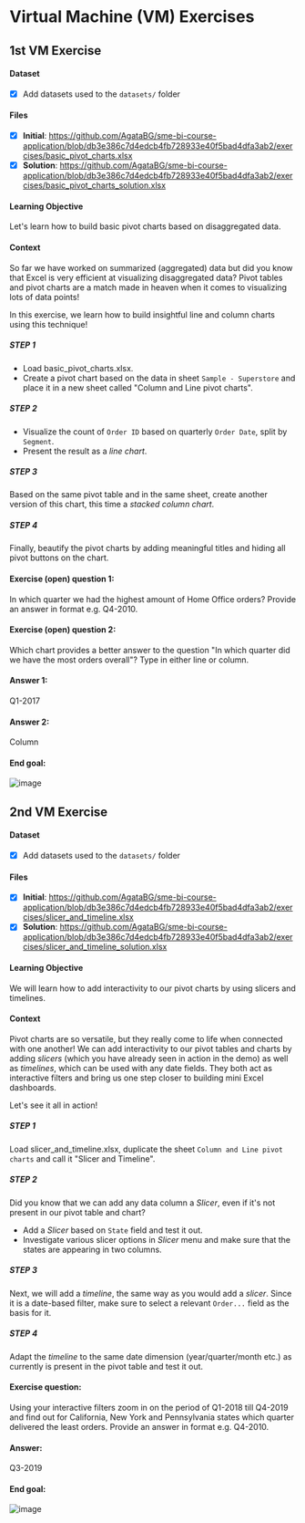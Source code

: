 # Virtual Machine (VM) Exercises

## 1st VM Exercise

#### Dataset

- [x] Add datasets used to the `datasets/` folder

#### Files

- [x] **Initial**:  https://github.com/AgataBG/sme-bi-course-application/blob/db3e386c7d4edcb4fb728933e40f5bad4dfa3ab2/exercises/basic_pivot_charts.xlsx
- [x] **Solution**: https://github.com/AgataBG/sme-bi-course-application/blob/db3e386c7d4edcb4fb728933e40f5bad4dfa3ab2/exercises/basic_pivot_charts_solution.xlsx

#### Learning Objective

Let's learn how to build basic pivot charts based on disaggregated data.

#### Context

So far we have worked on summarized (aggregated) data but did you know that Excel is very efficient at visualizing disaggregated data? Pivot tables and pivot charts are a match made in heaven when it comes to visualizing lots of data points!

In this exercise, we learn how to build insightful line and column charts using this technique!

##### STEP 1
- Load basic_pivot_charts.xlsx. 
- Create a pivot chart based on the data in sheet `Sample - Superstore` and place it in a new sheet called "Column and Line pivot charts".

##### STEP 2
- Visualize the count of `Order ID` based on quarterly `Order Date`, split by `Segment`.
- Present the result as a _line chart_.

##### STEP 3
Based on the same pivot table and in the same sheet, create another version of this chart, this time a _stacked column chart_.

##### STEP 4
Finally, beautify the pivot charts by adding meaningful titles and hiding all pivot buttons on the chart.

#### Exercise (open) question 1:
In which quarter we had the highest amount of Home Office orders? Provide an answer in format e.g. Q4-2010.

#### Exercise (open) question 2:
Which chart provides a better answer to the question "In which quarter did we have the most orders overall"? Type in either line or column.

#### Answer 1: 
Q1-2017

#### Answer 2: 
Column

#### End goal:
![image](https://github.com/AgataBG/sme-bi-course-application/assets/95186405/fe9cd61b-d159-4571-90fc-bd9543b7bb4b)


## 2nd VM Exercise

#### Dataset

- [x] Add datasets used to the `datasets/` folder

#### Files

- [x] **Initial**:  https://github.com/AgataBG/sme-bi-course-application/blob/db3e386c7d4edcb4fb728933e40f5bad4dfa3ab2/exercises/slicer_and_timeline.xlsx
- [x] **Solution**: https://github.com/AgataBG/sme-bi-course-application/blob/db3e386c7d4edcb4fb728933e40f5bad4dfa3ab2/exercises/slicer_and_timeline_solution.xlsx

#### Learning Objective

We will learn how to add interactivity to our pivot charts by using slicers and timelines.

#### Context

Pivot charts are so versatile, but they really come to life when connected with one another! We can add interactivity to our pivot tables and charts by adding _slicers_ (which you have already seen in action in the demo) as well as _timelines_, which can be used with any date fields. They both act as interactive filters and bring us one step closer to building mini Excel dashboards. 

Let's see it all in action!

##### STEP 1
Load slicer_and_timeline.xlsx, duplicate the sheet `Column and Line pivot charts` and call it "Slicer and Timeline".

##### STEP 2
Did you know that we can add any data column a _Slicer_, even if it's not present in our pivot table and chart?
- Add a _Slicer_ based on `State` field and test it out.
- Investigate various slicer options in _Slicer_ menu and make sure that the states are appearing in two columns.

##### STEP 3
Next, we will add a _timeline_, the same way as you would add a _slicer_. Since it is a date-based filter, make sure to select a relevant `Order...` field as the basis for it.

##### STEP 4
Adapt the _timeline_ to the same date dimension (year/quarter/month etc.) as currently is present in the pivot table and test it out.

#### Exercise question:
Using your interactive filters zoom in on the period of Q1-2018 till Q4-2019 and find out for California, New York and Pennsylvania states which quarter delivered the least orders. Provide an answer in format e.g. Q4-2010.

#### Answer:
Q3-2019

#### End goal:

![image](https://github.com/AgataBG/sme-bi-course-application/assets/95186405/20d7759a-f1a3-4f10-8908-adae04c65a88)

